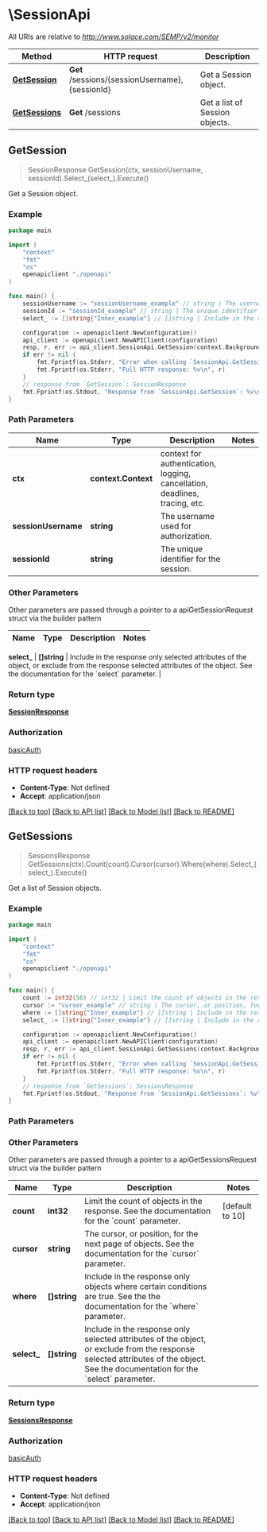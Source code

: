 # \SessionApi

All URIs are relative to *http://www.solace.com/SEMP/v2/monitor*

Method | HTTP request | Description
------------- | ------------- | -------------
[**GetSession**](SessionApi.md#GetSession) | **Get** /sessions/{sessionUsername},{sessionId} | Get a Session object.
[**GetSessions**](SessionApi.md#GetSessions) | **Get** /sessions | Get a list of Session objects.



## GetSession

> SessionResponse GetSession(ctx, sessionUsername, sessionId).Select_(select_).Execute()

Get a Session object.



### Example

```go
package main

import (
    "context"
    "fmt"
    "os"
    openapiclient "./openapi"
)

func main() {
    sessionUsername := "sessionUsername_example" // string | The username used for authorization.
    sessionId := "sessionId_example" // string | The unique identifier for the session.
    select_ := []string{"Inner_example"} // []string | Include in the response only selected attributes of the object, or exclude from the response selected attributes of the object. See the documentation for the `select` parameter. (optional)

    configuration := openapiclient.NewConfiguration()
    api_client := openapiclient.NewAPIClient(configuration)
    resp, r, err := api_client.SessionApi.GetSession(context.Background(), sessionUsername, sessionId).Select_(select_).Execute()
    if err != nil {
        fmt.Fprintf(os.Stderr, "Error when calling `SessionApi.GetSession``: %v\n", err)
        fmt.Fprintf(os.Stderr, "Full HTTP response: %v\n", r)
    }
    // response from `GetSession`: SessionResponse
    fmt.Fprintf(os.Stdout, "Response from `SessionApi.GetSession`: %v\n", resp)
}
```

### Path Parameters


Name | Type | Description  | Notes
------------- | ------------- | ------------- | -------------
**ctx** | **context.Context** | context for authentication, logging, cancellation, deadlines, tracing, etc.
**sessionUsername** | **string** | The username used for authorization. | 
**sessionId** | **string** | The unique identifier for the session. | 

### Other Parameters

Other parameters are passed through a pointer to a apiGetSessionRequest struct via the builder pattern


Name | Type | Description  | Notes
------------- | ------------- | ------------- | -------------


 **select_** | **[]string** | Include in the response only selected attributes of the object, or exclude from the response selected attributes of the object. See the documentation for the &#x60;select&#x60; parameter. | 

### Return type

[**SessionResponse**](SessionResponse.md)

### Authorization

[basicAuth](../README.md#basicAuth)

### HTTP request headers

- **Content-Type**: Not defined
- **Accept**: application/json

[[Back to top]](#) [[Back to API list]](../README.md#documentation-for-api-endpoints)
[[Back to Model list]](../README.md#documentation-for-models)
[[Back to README]](../README.md)


## GetSessions

> SessionsResponse GetSessions(ctx).Count(count).Cursor(cursor).Where(where).Select_(select_).Execute()

Get a list of Session objects.



### Example

```go
package main

import (
    "context"
    "fmt"
    "os"
    openapiclient "./openapi"
)

func main() {
    count := int32(56) // int32 | Limit the count of objects in the response. See the documentation for the `count` parameter. (optional) (default to 10)
    cursor := "cursor_example" // string | The cursor, or position, for the next page of objects. See the documentation for the `cursor` parameter. (optional)
    where := []string{"Inner_example"} // []string | Include in the response only objects where certain conditions are true. See the the documentation for the `where` parameter. (optional)
    select_ := []string{"Inner_example"} // []string | Include in the response only selected attributes of the object, or exclude from the response selected attributes of the object. See the documentation for the `select` parameter. (optional)

    configuration := openapiclient.NewConfiguration()
    api_client := openapiclient.NewAPIClient(configuration)
    resp, r, err := api_client.SessionApi.GetSessions(context.Background()).Count(count).Cursor(cursor).Where(where).Select_(select_).Execute()
    if err != nil {
        fmt.Fprintf(os.Stderr, "Error when calling `SessionApi.GetSessions``: %v\n", err)
        fmt.Fprintf(os.Stderr, "Full HTTP response: %v\n", r)
    }
    // response from `GetSessions`: SessionsResponse
    fmt.Fprintf(os.Stdout, "Response from `SessionApi.GetSessions`: %v\n", resp)
}
```

### Path Parameters



### Other Parameters

Other parameters are passed through a pointer to a apiGetSessionsRequest struct via the builder pattern


Name | Type | Description  | Notes
------------- | ------------- | ------------- | -------------
 **count** | **int32** | Limit the count of objects in the response. See the documentation for the &#x60;count&#x60; parameter. | [default to 10]
 **cursor** | **string** | The cursor, or position, for the next page of objects. See the documentation for the &#x60;cursor&#x60; parameter. | 
 **where** | **[]string** | Include in the response only objects where certain conditions are true. See the the documentation for the &#x60;where&#x60; parameter. | 
 **select_** | **[]string** | Include in the response only selected attributes of the object, or exclude from the response selected attributes of the object. See the documentation for the &#x60;select&#x60; parameter. | 

### Return type

[**SessionsResponse**](SessionsResponse.md)

### Authorization

[basicAuth](../README.md#basicAuth)

### HTTP request headers

- **Content-Type**: Not defined
- **Accept**: application/json

[[Back to top]](#) [[Back to API list]](../README.md#documentation-for-api-endpoints)
[[Back to Model list]](../README.md#documentation-for-models)
[[Back to README]](../README.md)

